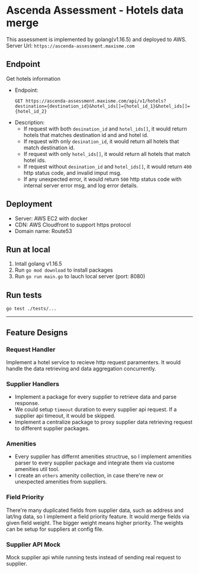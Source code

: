 # Ascenda Assessment - Hotels data merge
This assessment is implemented by golang(v1.16.5) and deployed to AWS.
Server Url: `https://ascenda-assessment.maxisme.com`

## Endpoint
Get hotels information
- Endpoint:
    ```
    GET https://ascenda-assessment.maxisme.com/api/v1/hotels?destination={destination_id}&hotel_ids[]={hotel_id_1}&hotel_ids[]={hotel_id_2}
    ```
- Description:
    - If request with both `desination_id` and `hotel_ids[]`, it would return hotels that matches destination id and and hotel id.
    - If request with only `desination_id`, it would return all hotels that match destination id.
    - If request with only `hotel_ids[]`, it would return all hotels that match hotel ids.
    - If request without `desination_id` and `hotel_ids[]`, it would return `400` http status code, and invalid imput msg.
    - If any unexpected error, it would return `500` http status code with internal server error msg, and log error details.

## Deployment
- Server: AWS EC2 with docker
- CDN: AWS Cloudfront to support https protocol
- Domain name: Route53

## Run at local
1. Intall golang v1.16.5
2. Run `go mod download` to install packages
3. Run `go run main.go` to lauch local server (port: 8080)

## Run tests
`go test ./tests/...`

---

## Feature Designs
### Request Handler
Implement a hotel service to recieve http request paramenters. It would handle the data retrieving and data aggregation concurrently.

### Supplier Handlers
- Implement a package for every supplier to retrieve data and parse response.
- We could setup `timeout` duration to every supplier api request. If a supplier api timeout, it would be skipped.
- Implement a centralize package to proxy supplier data retrieving request to different supplier packages.

### Amenities
- Every supplier has differnt amenities structrue, so I implement amenities parser to every supplier package and integrate them via custome amenities util tool.
- I create an `others` amenity collection, in case there're new or unexpected amenities from suppliers.

### Field Priority
There're many duplicated fields from supplier data, such as address and lat/lng data, so I implement a field priority feature. It would merge fields via given field weight. The bigger weight means higher priority. The weights can be setup for suppliers at config file.

### Supplier API Mock
Mock supplier api while running tests instead of sending real request to supplier.

